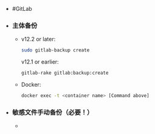 - #GitLab
- ### 主体备份
	- v12.2 or later:
	  ```bash
	  sudo gitlab-backup create
	  ```
	  v12.1 or earlier:
	  ```bash
	  gitlab-rake gitlab:backup:create
	  ```
	- Docker:
	  ```bash
	  docker exec -t <container name> [Command above]
	  ```
- ### 敏感文件手动备份（必要！）
	-